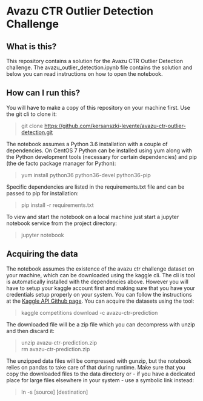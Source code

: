 # Avazu CTR Outlier Detection Challenge

## What is this?

This repository contains a solution for the Avazu CTR Outlier Detection challenge. The avazu_outlier_detection.ipynb file contains the solution and below you can read instructions on how to open the notebook.

## How can I run this?

You will have to make a copy of this repository on your machine first. Use the git cli to clone it:

> git clone https://github.com/kersanszki-levente/avazu-ctr-outlier-detection.git

The notebook assumes a Python 3.6 installation with a couple of dependencies. On CentOS 7 Python can be installed using yum along with the Python development tools (necessary for certain dependencies) and pip (the de facto package manager for Python):

> yum install python36 python36-devel python36-pip

Specific dependencies are listed in the requirements.txt file and can be passed to pip for installation:

> pip install -r requirements.txt

To view and start the notebook on a local machine just start a jupyter notebook service from the project directory:

> jupyter notebook

## Acquiring the data

The notebook assumes the existence of the avazu ctr challenge dataset on your machine, which can be downloaded using the kaggle cli. The cli is tool is automatically installed with the dependencies above. However you will have to setup your kaggle account first and making sure that you have your credentials setup properly on your system. You can follow the instructions at the [Kaggle API Github page](https://github.com/Kaggle/kaggle-api). You can acquire the datasets using the tool:

> kaggle competitions download -c avazu-ctr-prediction

The downloaded file will be a zip file which you can decompress with unzip and then discard it:

> unzip avazu-ctr-prediction.zip  
> rm avazu-ctr-prediction.zip

The unzipped data files will be compressed with gunzip, but the notebook relies on pandas to take care of that during runtime. Make sure that you copy the downloaded files to the data directory or - if you have a dedicated place for large files elsewhere in your system - use a symbolic link instead:

> ln -s [source] [destination]